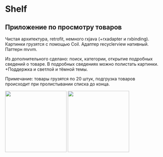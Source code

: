 # Shelf
## Приложение по просмотру товаров

Чистая архитектура, retrofit, немного rxjava (+rxadapter и rxbinding).
Картинки грузятся с помощью Coil. Адаптер recyclerview нативный.
Паттерн mvvm.

Из дополнительного сделано: поиск, категории, открытие подробных сведений о товаре.
В подробных сведениях можно полистать картинки. +Поддержка и светлой и тёмной темы.

Примечание: товары грузятся по 20 штук, подгрузка товаров происходит при пролистывании списка до конца.

<img src="https://github.com/Unlim1x/shell/assets/101059633/1584b32f-b9be-41bb-b2d9-55df7635a488" width="200" />
<img src="https://github.com/Unlim1x/shell/assets/101059633/49029974-ef3f-425e-8e8d-d08124e441fc" width="200" />
